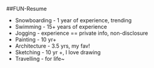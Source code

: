 ##FUN-Resume

* Snowboarding - 1 year of experience, trending
* Swimming - 15+ years of experience
* Jogging - experience == private info, non-disclosure
* Painting - 10 yr+
* Architecture - 3.5 yrs, my fav!
* Sketching - 10 yr +, I love drawing
* Travelling - for life~
